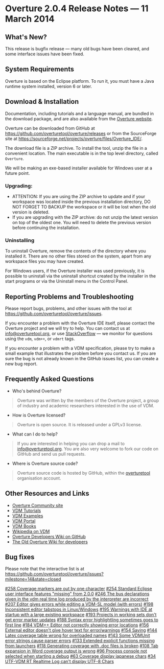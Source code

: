 # Overture 2.0.4 Release Notes — 11 March 2014 

## What's New?

This release is bugfix release — many old bugs have been cleared, and some interface issues have been fixed.

## System Requirements

Overture is based on the Eclipse platform.  To run it, you must have a Java runtime system installed, version 6 or later.


## Download & Installation

Documentation, including tutorials and a language manual, are bundled in the download package, and are also available from the [Overture website](http://www.overturetool.org/).

Overture can be downloaded from GitHub at <https://github.com/overturetool/overture/releases> or from the SourceForge site at <https://sourceforge.net/projects/overture/files/Overture_IDE/>.

The download file is a ZIP archive.  To install the tool, unzip the file in a convenient location.  The main executable is in the top level directory, called `Overture`.

We will be making an exe-based installer available for Windows user at a future point.

### Upgrading:

* ATTENTION: If you are using the ZIP archive to update and if your workspace was located inside the previous installation directory, DO NOT FORGET TO BACKUP the workspace or it will be lost when the old version is deleted.
* If you are upgrading with the ZIP archive: do not unzip the latest version on top of the oldest one.  You will need to delete the previous version before continuing the installation.


### Uninstalling

To uninstall Overture, remove the contents of the directory where you installed it.  There are no other files stored on the system, apart from any workspace files you may have created.

For Windows users, if the Overture installer was used previously, it is possible to uninstall via the uninstall shortcut created by the installer in the start programs or via the Uninstall menu in the Control Panel.


## Reporting Problems and Troubleshooting

Please report bugs, problems, and other issues with the tool at <https://github.com/overturetool/overture/issues>.

If you encounter a problem with the Overture IDE itself, please contact the Overture project and we will try to help.  You can contact us at info@overturetool.org, or use [StackOverflow](http://stackoverflow.com/questions/tagged/vdm%2b%2b) — we monitor for questions using the `vdm`, `vdm++`, or `vdmrt` tags.

If you encounter a problem with a VDM specification, please try to make a small example that illustrates the problem before you contact us.  If you are sure the bug is not already known in the GitHub issues list, you can create a new bug report.


## Frequently Asked Questions

* Who's behind Overture?
> Overture was written by the members of the Overture project, a group of industry and academic researchers interested in the use of VDM.

* How is Overture licensed?
> Overture is open source. It is released under a GPLv3 license.

* What can I do to help?
> If you are interested in helping you can drop a mail to info@overturetool.org.  You are also very welcome to fork our code on GitHub and send us pull requests.

* Where is Overture source code?
> Overture source code is hosted by GitHub, within the [overturetool](https://github.com/overturetool) organisation account.


## Other Resources and Links

* [Overture Community site](http://www.overturetool.org)
* [VDM Tutorials](http://overturetool.org/?q=Documentation)
* [VDM Examples](http://overturetool.org/?q=node/11)
* [VDM Portal](http://www.vdmportal.org)
* [VDM Books](http://www.vdmbook.com)
* [Wikipedia on VDM](http://en.wikipedia.org/wiki/Vienna_Development_Method)
* [Overture Developers Wiki on GitHub](https://github.com/overturetool/overture/wiki/)
* [The Old Overture Wiki for developers](http://wiki.overturetool.org)


## Bug fixes

Please note that the interactive list is at <https://github.com/overturetool/overture/issues?milestone=14&state=closed>

[#258 Coverage markers are out by one character](https://api.github.com/repos/overturetool/overture/issues/258)
[#254 Standard Eclipse user interface features "missing" from 2.0.0](https://api.github.com/repos/overturetool/overture/issues/254)
[#246 The bus declarations given in the vdm real time log produced by the interpreter are incorrect](https://api.github.com/repos/overturetool/overture/issues/246)
[#207 Editor gives errors while editing a VDM-SL model (with errors)](https://api.github.com/repos/overturetool/overture/issues/207)
[#198 Inconsistent editor tabstops in Linux/Windows](https://api.github.com/repos/overturetool/overture/issues/198)
[#195 Warnings with IDE at startup with a large existing workspace](https://api.github.com/repos/overturetool/overture/issues/195)
[#193 Projects in working sets don't get error marker updates](https://api.github.com/repos/overturetool/overture/issues/193)
[#188 Syntax error highlightling sometimes goes to first line](https://api.github.com/repos/overturetool/overture/issues/188)
[#184 VDM++ Editor not correctly showing error locations](https://api.github.com/repos/overturetool/overture/issues/184)
[#156 External editor doesn't give hover text for error/warnings](https://api.github.com/repos/overturetool/overture/issues/156)
[#154 Saving](https://api.github.com/repos/overturetool/overture/issues/154)
[#144 Latex coverage table wrong for overloaded names](https://api.github.com/repos/overturetool/overture/issues/144)
[#143 Some VDMUnit error strings cause parser errors](https://api.github.com/repos/overturetool/overture/issues/143)
[#133 Extended explicit functions missing from launchers](https://api.github.com/repos/overturetool/overture/issues/133)
[#118 Generating coverage with .doc files is broken](https://api.github.com/repos/overturetool/overture/issues/118)
[#108 Tab expansion in Word coverage output is wrong](https://api.github.com/repos/overturetool/overture/issues/108)
[#96 Process console not selected when starting a debug](https://api.github.com/repos/overturetool/overture/issues/96)
[#63 Coverage display japanese chars](https://api.github.com/repos/overturetool/overture/issues/63)
[#34 UTF-VDM RT Realtime Log can't display UTF-8 Chars](https://api.github.com/repos/overturetool/overture/issues/34)
